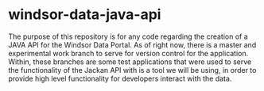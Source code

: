 # windsor-data-java-api

The purpose of this repository is for any code regarding the creation of a JAVA API for the Windsor Data Portal. 
As of right now, there is a master and experimental work branch to serve for version control for the application.
Within, these branches are some test applications that were used to serve the functionality of the Jackan API with is a tool we will be using,
in order to provide high level functionality for developers interact with the data. 
